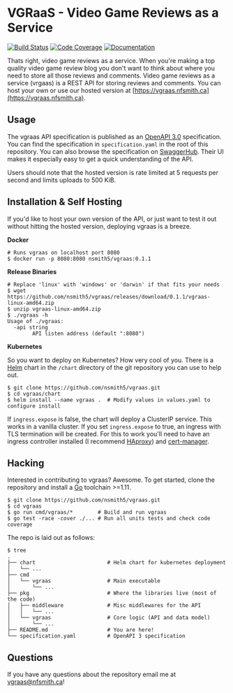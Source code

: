 # VGRaaS - Video Game Reviews as a Service

[![Build Status](https://cloud.drone.io/api/badges/nsmith5/vgraas/status.svg?ref=/refs/heads/development)](https://cloud.drone.io/nsmith5/vgraas) [![Code Coverage](https://codecov.io/gh/nsmith5/vgraas/branch/development/graph/badge.svg)](https://codecov.io/gh/nsmith5/vgraas) [![Documentation](https://godoc.org/github.com/nsmith5/vgraas/pkg/vgraas?status.svg)](https://godoc.org/github.com/nsmith5/vgraas/pkg/vgraas)


Thats right, video game reviews as a service. When you're making a top quality
video game review blog you don't want to think about where you need to store
all those reviews and comments. Video game reviews as a service (vrgaas) is a
REST API for storing reviews and comments. You can host your own or use our 
hosted version at [https://vgraas.nfsmith.ca](https://vgraas.nfsmith.ca).

## Usage

The vgraas API specification is published as an 
[OpenAPI 3.0](https://swagger.io/specification/) specification. You can find
the specification in `specification.yaml` in the root of this repository. You
can also browse the specification on 
[SwaggerHub](https://app.swaggerhub.com/apis/nsmith5/vrgaas/0.1.1). Their UI
makes it especially easy to get a quick understanding of the API.

Users should note that the hosted version is rate limited at 5 requests per
second and limits uploads to 500 KiB.

## Installation & Self Hosting

If you'd like to host your own version of the API, or just want to test
it out without hitting the hosted version, deploying vgraas is a breeze.

**Docker**
```
# Runs vgraas on localhost port 8080
$ docker run -p 8080:8080 nsmith5/vgraas:0.1.1
```

**Release Binaries**
```
# Replace 'linux' with 'windows' or 'darwin' if that fits your needs
$ wget https://github.com/nsmith5/vgraas/releases/download/0.1.1/vgraas-linux-amd64.zip
$ unzip vgraas-linux-amd64.zip
$ ./vgraas -h
Usage of ./vgraas:
  -api string
        API listen address (default ":8080")
```

**Kubernetes**

So you want to deploy on Kubernetes? How very cool of you. There is a 
[Helm](https://helm.sh) chart in the `/chart` directory of the git repository
you can use to help out.

```
$ git clone https://github.com/nsmith5/vgraas.git
$ cd vgraas/chart
$ helm install --name vgraas .  # Modify values in values.yaml to configure install
```

If `ingress.expose` is false, the chart will deploy a ClusterIP service. This
works in a vanilla cluster. If you set `ingress.expose` to true, an ingress with
TLS termination will be created. For this to work you'll need to have an ingress
controller installed (I recommend 
[HAproxy](https://github.com/jcmoraisjr/haproxy-ingress)) and 
[cert-manager](https://github.com/jetstack/cert-manager).

## Hacking

Interested in contributing to vgraas? Awesome. To get started, clone the 
repository and install a [Go](https://golang.org) toolchain >=1.11.

```
$ git clone https://github.com/nsmith5/vgraas.git
$ cd vgraas
$ go run cmd/vgraas/*        # Build and run vgraas
$ go test -race -cover ./... # Run all units tests and check code coverage
```

The repo is laid out as follows:
```
$ tree
.
├── chart                       # Helm chart for kubernetes deployment
│   └── ...
├── cmd
│   └── vgraas                  # Main executable
│       └── ...
├── pkg                         # Where the libraries live (most of the code)
│   ├── middleware              # Misc middlewares for the API
│   │   └── ...
│   └── vgraas                  # Core logic (API and data model)
│       └── ...
├── README.md                   # You are here!
└── specification.yaml          # OpenAPI 3 specification

```

## Questions

If you have any questions about the repository email me at vgraas@nfsmith.ca!
